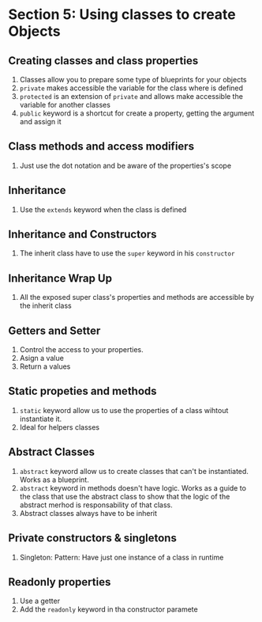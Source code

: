 
Section 5: Using classes to create Objects
==========================================

Creating classes and class properties
-------------------------------------
1. Classes allow you to prepare some type of blueprints for your objects
2. `private` makes accessible the variable for the class where is defined
3. `protected` is an extension of `private` and allows make accessible the variable for another classes
4. `public` keyword is a shortcut for create a property, getting the argument and assign it

Class methods and access modifiers
----------------------------------
1. Just use the dot notation and be aware of the properties's scope

Inheritance
-----------
1. Use the `extends` keyword when the class is defined

Inheritance and Constructors
----------------------------
1. The inherit class have to use the `super` keyword in his `constructor`

Inheritance Wrap Up
-------------------
1. All the exposed super class's properties and methods are accessible by the inherit class

Getters and Setter
------------------
1. Control the access to your properties.
2. Asign a value
3. Return a values

Static propeties and methods
----------------------------
1. `static` keyword allow us to use the properties of a class wihtout instantiate it.
2. Ideal for helpers classes

Abstract Classes
----------------
1. `abstract` keyword allow us to create classes that can't be instantiated. Works as a blueprint.
2. `abstract` keyword in methods doesn't have logic. Works as a guide to the class that use the abstract class to show that the logic of the abstract merhod is responsability of that class.
3.  Abstract classes always have to be inherit

Private constructors & singletons
---------------------------------
1. Singleton: Pattern: Have just one instance of a class in runtime

Readonly properties
-------------------
1. Use a getter
2. Add the `readonly` keyword in tha constructor paramete